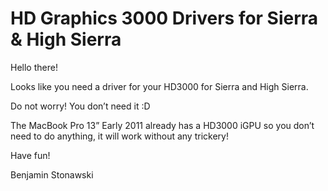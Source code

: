 # HD Graphics 3000 Drivers for Sierra & High Sierra


Hello there!


Looks like you need a driver for your HD3000 for Sierra and High Sierra.


Do not worry! You don’t need it :D


The MacBook Pro 13” Early 2011 already has a HD3000 iGPU so you don’t need to do anything, it will work without any trickery!


Have fun!


Benjamin Stonawski
